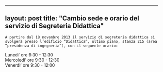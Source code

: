 
---
layout: post
title:  "Cambio sede e orario del servizio di Segreteria Didattica"
---
	A partire dal 18 novembre 2013 il servizio di segreteria didattica si svolgerà presso l’edificio “Didattica”, ultimo piano, stanza 215 (area “presidenza di ingegneria”), con il seguente orario:  
  
  
Lunedi’ ore 9:30 - 12:30  
Mercoledi’ ore 9:30 - 12:30  
Venerdi’ ore 9:30 - 12:00
